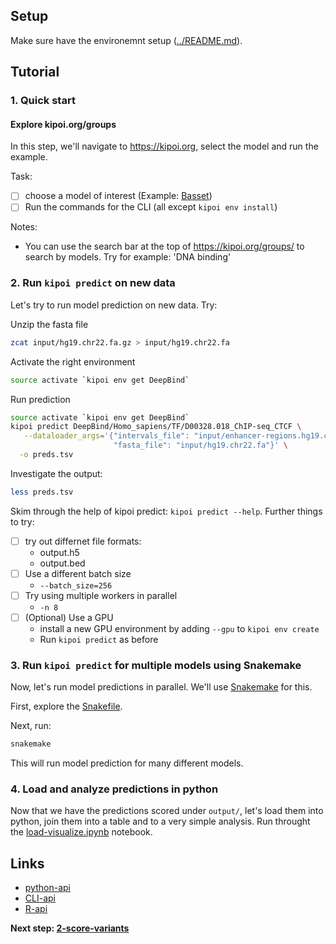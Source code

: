 ## Setup

Make sure have the environemnt setup ([../README.md](../README.md)).

## Tutorial

### 1. Quick start 

#### Explore kipoi.org/groups

In this step, we'll navigate to <https://kipoi.org>, select the model and run the example.

Task:
- [ ] choose a model of interest (Example: [Basset](http://kipoi.org/models/Basset/))
- [ ] Run the commands for the CLI (all except `kipoi env install`)

Notes:
- You can use the search bar at the top of <https://kipoi.org/groups/> to search by models. Try for example: 'DNA binding'

### 2. Run `kipoi predict` on new data

Let's try to run model prediction on new data. Try:

Unzip the fasta file
```bash
zcat input/hg19.chr22.fa.gz > input/hg19.chr22.fa
```

Activate the right environment
```bash
source activate `kipoi env get DeepBind`
```

Run prediction
```bash
source activate `kipoi env get DeepBind`
kipoi predict DeepBind/Homo_sapiens/TF/D00328.018_ChIP-seq_CTCF \
   --dataloader_args='{"intervals_file": "input/enhancer-regions.hg19.chr22.bed.gz",
                       "fasta_file": "input/hg19.chr22.fa"}' \
  -o preds.tsv
```

Investigate the output:

```bash
less preds.tsv
```

Skim through the help of kipoi predict: `kipoi predict --help`. Further things to try:
- [ ] try out differnet file formats:
  - output.h5
  - output.bed
- [ ] Use a different batch size
  - `--batch_size=256`
- [ ] Try using multiple workers in parallel
  - `-n 8`
- [ ] (Optional) Use a GPU
  - install a new GPU environment by adding `--gpu` to `kipoi env create`
  - Run `kipoi predict` as before

### 3. Run `kipoi predict` for multiple models using Snakemake

Now, let's run model predictions in parallel. We'll use [Snakemake](snakemake.readthedocs.io) for this.

First, explore the [Snakefile](./Snakefile).

Next, run:

```bash
snakemake
```

This will run model prediction for many different models.

### 4. Load and analyze predictions in python

Now that we have the predictions scored under `output/`, let's load them into python, join them into a table and to a very simple analysis. Run throught the [load-visualize.ipynb](./load-visualize.ipynb) notebook.

## Links

- [python-api](http://kipoi.org/docs/using/python/)
- [CLI-api](http://kipoi.org/docs/using/cli/)
- [R-api](http://kipoi.org/docs/using/R/)

**Next step: [2-score-variants](2-score-variants)**
